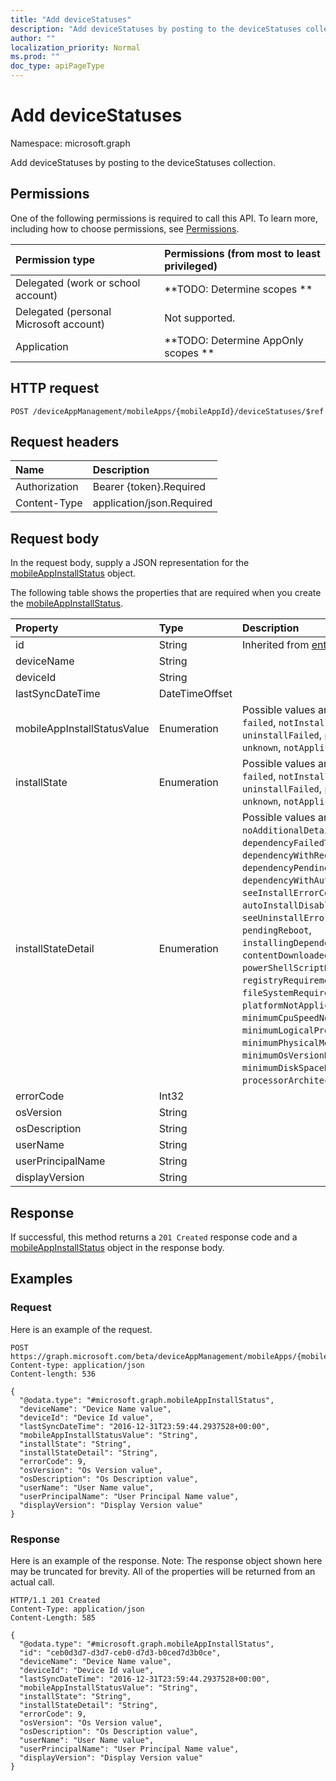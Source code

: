 ```yaml
---
title: "Add deviceStatuses"
description: "Add deviceStatuses by posting to the deviceStatuses collection."
author: ""
localization_priority: Normal
ms.prod: ""
doc_type: apiPageType
---
```


# Add deviceStatuses

Namespace: microsoft.graph

Add deviceStatuses by posting to the deviceStatuses collection.

## Permissions
One of the following permissions is required to call this API. To learn more, including how to choose permissions, see [Permissions](/concepts/permissions-reference.md).

|Permission type|Permissions (from most to least privileged)|
|:---|:---|
|Delegated (work or school account)|**TODO: Determine scopes **|
|Delegated (personal Microsoft account)|Not supported.|
|Application|**TODO: Determine AppOnly scopes **|

## HTTP request
<!-- {
  "blockType": "ignored"
}
-->
``` http
POST /deviceAppManagement/mobileApps/{mobileAppId}/deviceStatuses/$ref
```

## Request headers
|Name|Description|
|:---|:---|
|Authorization|Bearer {token}.Required|
|Content-Type|application/json.Required|

## Request body
In the request body, supply a JSON representation for the [mobileAppInstallStatus](../resources/mobileappinstallstatus.md) object.

The following table shows the properties that are required when you create the [mobileAppInstallStatus](../resources/mobileappinstallstatus.md).

|Property|Type|Description|
|:---|:---|:---|
|id|String| Inherited from [entity](../resources/entity.md)|
|deviceName|String||
|deviceId|String||
|lastSyncDateTime|DateTimeOffset||
|mobileAppInstallStatusValue|Enumeration| Possible values are: `installed`, `failed`, `notInstalled`, `uninstallFailed`, `pendingInstall`, `unknown`, `notApplicable`.|
|installState|Enumeration| Possible values are: `installed`, `failed`, `notInstalled`, `uninstallFailed`, `pendingInstall`, `unknown`, `notApplicable`.|
|installStateDetail|Enumeration| Possible values are: `noAdditionalDetails`, `dependencyFailedToInstall`, `dependencyWithRequirementsNotMet`, `dependencyPendingReboot`, `dependencyWithAutoInstallDisabled`, `seeInstallErrorCode`, `autoInstallDisabled`, `seeUninstallErrorCode`, `pendingReboot`, `installingDependencies`, `contentDownloaded`, `powerShellScriptRequirementNotMet`, `registryRequirementNotMet`, `fileSystemRequirementNotMet`, `platformNotApplicable`, `minimumCpuSpeedNotMet`, `minimumLogicalProcessorCountNotMet`, `minimumPhysicalMemoryNotMet`, `minimumOsVersionNotMet`, `minimumDiskSpaceNotMet`, `processorArchitectureNotApplicable`.|
|errorCode|Int32||
|osVersion|String||
|osDescription|String||
|userName|String||
|userPrincipalName|String||
|displayVersion|String||



## Response
If successful, this method returns a `201 Created` response code and a [mobileAppInstallStatus](../resources/mobileappinstallstatus.md) object in the response body.

## Examples

### Request
Here is an example of the request.
<!-- {
  "blockType": "request",
  "name": "create_mobileappinstallstatus_from_"
}
-->
``` http
POST https://graph.microsoft.com/beta/deviceAppManagement/mobileApps/{mobileAppId}/deviceStatuses
Content-type: application/json
Content-length: 536

{
  "@odata.type": "#microsoft.graph.mobileAppInstallStatus",
  "deviceName": "Device Name value",
  "deviceId": "Device Id value",
  "lastSyncDateTime": "2016-12-31T23:59:44.2937528+00:00",
  "mobileAppInstallStatusValue": "String",
  "installState": "String",
  "installStateDetail": "String",
  "errorCode": 9,
  "osVersion": "Os Version value",
  "osDescription": "Os Description value",
  "userName": "User Name value",
  "userPrincipalName": "User Principal Name value",
  "displayVersion": "Display Version value"
}
```

### Response
Here is an example of the response. Note: The response object shown here may be truncated for brevity. All of the properties will be returned from an actual call.
<!-- {
  "blockType": "response",
  "truncated": true,
  "@odata.type": "microsoft.graph.mobileappinstallstatus"
}
-->
``` http
HTTP/1.1 201 Created
Content-Type: application/json
Content-Length: 585

{
  "@odata.type": "#microsoft.graph.mobileAppInstallStatus",
  "id": "ceb0d3d7-d3d7-ceb0-d7d3-b0ced7d3b0ce",
  "deviceName": "Device Name value",
  "deviceId": "Device Id value",
  "lastSyncDateTime": "2016-12-31T23:59:44.2937528+00:00",
  "mobileAppInstallStatusValue": "String",
  "installState": "String",
  "installStateDetail": "String",
  "errorCode": 9,
  "osVersion": "Os Version value",
  "osDescription": "Os Description value",
  "userName": "User Name value",
  "userPrincipalName": "User Principal Name value",
  "displayVersion": "Display Version value"
}
```

